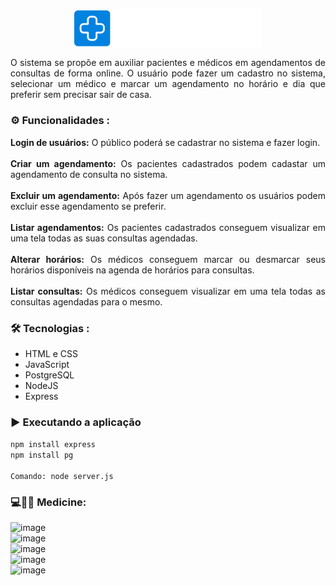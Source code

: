 <p align="center">
  <img  src="./view/HeaderFooter/logo.png" align="center" alt="Logo Medicine" width="300">
</p>

<p align="justify">
  O sistema se propõe em auxiliar pacientes e médicos em agendamentos de consultas de forma online. O usuário pode fazer um cadastro no sistema, selecionar um médico  e marcar um agendamento no horário e dia que preferir sem precisar sair de casa.
</p>

### ⚙️ Funcionalidades :
<p align="justify">
  <strong>Login de usuários:</strong> O público poderá se cadastrar no sistema e fazer login. 
  <br>
  <br>
  <strong>Criar um agendamento:</strong> Os pacientes cadastrados podem cadastar um agendamento  de consulta no sistema. 
  <br>
  <br>
  <strong>Excluir um agendamento:</strong> Após fazer um agendamento os usuários podem excluir esse agendamento se preferir.
  <br>
  <br>
  <strong>Listar agendamentos:</strong> Os pacientes cadastrados conseguem visualizar em uma tela todas as suas consultas agendadas. 
  <br>
  <br>
  <strong>Alterar horários:</strong> Os médicos conseguem marcar ou desmarcar seus horários disponíveis na agenda de horários para consultas. 
  <br>
  <br>
  <strong>Listar consultas:</strong> Os médicos conseguem visualizar em uma tela todas as consultas agendadas para o mesmo. 
  <br>
</p>

### 🛠 Tecnologias :
- HTML e CSS
- JavaScript
- PostgreSQL
- NodeJS
- Express

### ▶️ Executando a aplicação

``npm install express``
<br>
``npm install pg``
<br><br>
``Comando: node server.js``

### 💻👨‍⚕️ Medicine:

![image](https://github.com/Nadiana-Kelly/Projeto-final-de-web-2023/assets/82840116/879b1119-8a64-4655-9821-985290e92aa2) <br>
![image](https://github.com/Nadiana-Kelly/Projeto-final-de-web-2023/assets/82840116/a5eb3e41-3530-45e0-a80b-25de449b7b22) <br>
![image](https://github.com/Nadiana-Kelly/Projeto-final-de-web-2023/assets/82840116/012650d7-3845-4af4-9ce9-ebd2193dc4a9) <br>
![image](https://github.com/Nadiana-Kelly/Projeto-final-de-web-2023/assets/82840116/e3a133c2-e00e-41c4-b210-2e06c78728bb) <br>
![image](https://github.com/Nadiana-Kelly/Projeto-final-de-web-2023/assets/82840116/683ca704-00e8-466d-aafb-2af36d2a3be0) <br>






